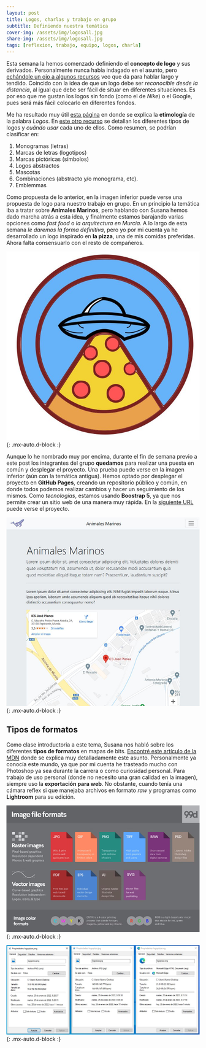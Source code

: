 ```yaml
---
layout: post
title: Logos, charlas y trabajo en grupo
subtitle: Definiendo nuestra temática
cover-img: /assets/img/logosall.jpg
share-img: /assets/img/logosall.jpg
tags: [reflexion, trabajo, equipo, logos, charla]
---
```


Esta semana la hemos comenzado definiendo el **concepto de logo** y sus derivados. Personalmente nunca había indagado en el asunto, pero [echándole un ojo a algunos recursos](https://www.planetapixel.com/clases-o-tipos-de-logotipos/) veo que da para hablar largo y tendido. Coincido con la idea de que un logo debe ser *reconocible desde la distancia*, al igual que debe ser fácil de situar en diferentes situaciones. Es por eso que me gustan los logos sin fondo (como el de *Nike*) o el Google, pues será más fácil colocarlo en diferentes fondos.

Me ha resultado muy útil [esta página](https://www.significados.com/logos/) en donde se explica la **etimología** de la palabra *Logos*. En [este otro recurso](https://99designs.es/blog/tips/types-of-logos/) se detallan los diferentes tipos de logos y *cuándo usar* cada uno de ellos. Como resumen, se podrían clasificar en:

1) Monogramas (letras)
2) Marcas de letras (logotipos)
3) Marcas pictóricas (símbolos)
4) Logos abstractos
5) Mascotas
6) Combinaciones (abstracto y/o monograma, etc).
7) Emblemmas 

Como propuesta de lo anterior, en la imagen inferior puede verse una propuesta de logo para nuestro trabajo en grupo. En un principio la temática iba a tratar sobre **Animales Marinos**, pero hablando con Susana hemos dado marcha atrás a esta idea, y finalmente estamos barajando varias opciones como *fast food* o *la arquitectura en Murcia*. A lo largo de esta semana *le daremos la forma definitiva*, pero yo por mi cuenta ya he desarrollado un logo inspirado en **la pizza**, una de mis comidas preferidas. Ahora falta consensuarlo con el resto de compañeros.

![Logo Pizza](/assets/img/logopizza.JPG){: .mx-auto.d-block :}

Aunque lo he nombrado muy por encima, durante el fin de semana previo a este post los integrantes del grupo **quedamos** para realizar una puesta en común y desplegar el proyecto. Una prueba puede verse en la imagen inferior (aún con la temática antigua). Hemos optado por desplegar el proyecto en **GitHub Pages**, creando un repositorio público y común, en donde todos podemos realizar cambios y hacer un seguimiento de los mismos. Como *tecnologías*, estamos usando **Boostrap 5**, ya que nos permite crear un sitio web de una manera muy rápida. En la [siguiente URL](https://jorgegomezcarrillo.github.io/proyecto-design/) puede verse el proyecto.

![Home Animales Marinos](/assets/img/indexanimales.JPG){: .mx-auto.d-block :}

## Tipos de formatos

Como clase introductoria a este tema, Susana nos habló sobre los diferentes **tipos de formatos** en mapas de bits. [Encontré este artículo de la MDN](https://developer.mozilla.org/en-US/docs/Web/Media/Formats/Image_types) donde se explica muy detalladamente este asunto. Personalmente ya conocía este mundo, ya que por mi cuenta he trasteado mucho con Photoshop ya sea durante la carrera o como curiosidad personal. Para trabajo de uso personal (donde no necesito una gran calidad en la imagen), siempre uso la **exportación para web**. No obstante, cuando tenía una cámara reflex si que manejaba archivos en formato *raw* y programas como **Lightroom** para su edición.

![Tipos de formatos](/assets/img/typesformat.jpg){: .mx-auto.d-block :}

![Comparación formatos](/assets/img/comparacionf.JPG){: .mx-auto.d-block :}
